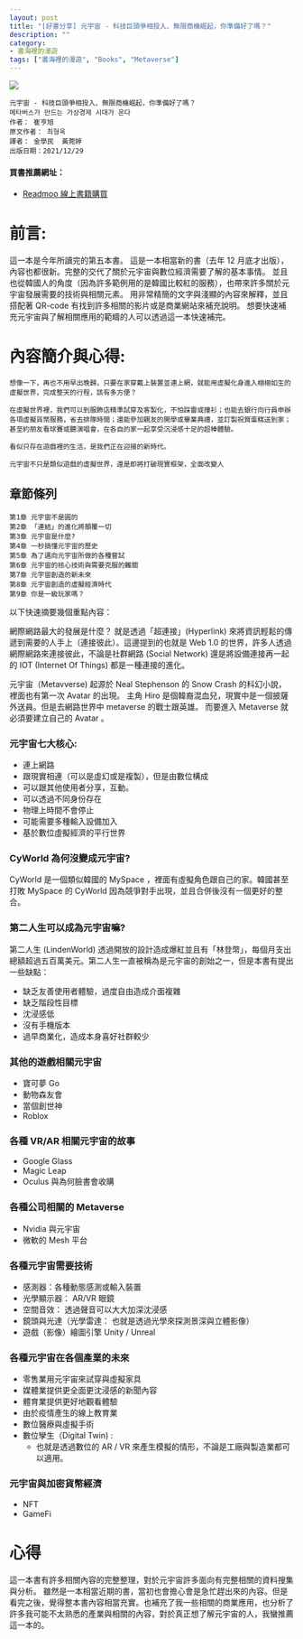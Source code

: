 ```yaml
---
layout: post
title: "[好書分享] 元宇宙 - 科技巨頭爭相投入、無限商機崛起，你準備好了嗎？"
description: ""
category: 
- 書海裡的漫遊
tags: ["書海裡的漫遊", "Books", "Metaverse"]
---
```




<div><a href="http://moo.im/a/25wEST" title="元宇宙"><img src="https://cdn.readmoo.com/cover/8e/9d7flb8_210x315.jpg?v=0"></a></div>



```
元宇宙 - 科技巨頭爭相投入、無限商機崛起，你準備好了嗎？
메타버스가 만드는 가상경제 시대가 온다
作者： 崔亨旭  
原文作者： 최형욱  
譯者： 金學民  黃菀婷  
出版日期：2021/12/29 
```

#### 買書推薦網址：

- [Readmoo 線上書籍購買](http://moo.im/a/25wEST)

# 前言:

這一本是今年所讀完的第五本書。 這是一本相當新的書（去年 12 月底才出版），內容也都很新。完整的交代了關於元宇宙與數位經濟需要了解的基本事情。 並且也從韓國人的角度（因為許多範例用的是韓國比較紅的服務），也帶來許多關於元宇宙發展需要的技術與相關元素。 用非常精簡的文字與淺顯的內容來解釋，並且搭配著 QR-code 有找到許多相關的影片或是商業網站來補充說明。 想要快速補充元宇宙與了解相關應用的範疇的人可以透過這一本快速補完。

# 內容簡介與心得:

```
想像一下，再也不用早出晚歸，只要在家穿戴上裝置並連上網，就能用虛擬化身進入栩栩如生的虛擬世界，完成整天的行程，該有多方便？
 
在虛擬世界裡，我們可以到服飾店精準試穿及客製化，不怕踩雷或撞衫；也能去銀行向行員申辦各項虛擬貨幣服務，省去排隊時間；還能參加親友的開學或畢業典禮，並訂製祝賀蛋糕送到家；甚至約朋友看球賽或聽演唱會，在各自的家一起享受沉浸感十足的超棒體驗。
 
看似只存在遊戲裡的生活，是我們正在迎接的新時代。 
 
元宇宙不只是類似遊戲的虛擬世界，還是即將打破現實框架，全面改變人
```

## 章節條列

```
第1章 元宇宙不是圓的  
第2章 「連結」的進化將顛覆一切
第3章 元宇宙是什麼?
第4章 一秒搞懂元宇宙的歷史
第5章 為了邁向元宇宙所做的各種嘗試
第6章 元宇宙的核心技術與需要克服的難關
第7章 元宇宙創造的新未來
第8章 元宇宙創造的虛擬經濟時代
第9章 你是一級玩家嗎？
```

以下快速摘要幾個重點內容：

網際網路最大的發展是什麼？ 就是透過「超連接」(Hyperlink) 來將資訊輕鬆的傳遞到需要的人手上（連接彼此）。這邊提到的也就是 Web 1.0 的世界，許多人透過網際網路來連接彼此，不論是社群網路 (Social Network) 還是將設備連接再一起的 IOT (Internet Of Things) 都是一種連接的進化。

元宇宙（Metavverse) 起源於 Neal Stephenson 的 Snow Crash 的科幻小說，裡面也有第一次 Avatar 的出現。 主角 Hiro 是個韓裔混血兒，現實中是一個披薩外送員。但是去網路世界中 metaverse 的戰士跟英雄。 而要進入 Metaverse 就必須要建立自己的 Avatar 。

###  **元宇宙七大核心:**

- 連上網路
- 跟現實相連（可以是虛幻或是複製），但是由數位構成
- 可以跟其他使用者分享，互動。
- 可以透過不同身份存在
- 物理上時間不會停止
- 可能需要多種輸入設備加入
- 基於數位虛擬經濟的平行世界

### CyWorld 為何沒變成元宇宙?

CyWorld 是一個類似韓國的 MySpace ，裡面有虛擬角色跟自己的家。韓國甚至打敗 MySpace 的 CyWorld 因為競爭對手出現，並且合併後沒有一個更好的整合。 

### 第二人生可以成為元宇宙嘛?

第二人生 (LindenWorld) 透過開放的設計造成爆紅並且有「林登幣」，每個月支出總額超過五百萬美元。第二人生一直被稱為是元宇宙的創始之一，但是本書有提出一些缺點：

- 缺乏友善使用者體驗，過度自由造成介面複雜
- 缺乏階段性目標
- 沈浸感低
- 沒有手機版本
- 過早商業化，造成本身喜好社群較少

### 其他的遊戲相關元宇宙

- 寶可夢 Go 
- 動物森友會
- 當個創世神
- Roblox

### 各種 VR/AR 相關元宇宙的故事

- Google Glass
- Magic Leap
- Oculus 與為何臉書會收購

### 各種公司相關的 Metaverse

- Nvidia 與元宇宙
- 微軟的 Mesh 平台

### 各種元宇宙需要技術

- 感測器：各種動態感測或輸入裝置
- 光學顯示器： AR/VR 眼鏡
- 空間音效： 透過聲音可以大大加深沈浸感
- 鏡頭與光達（光學雷達： 也就是透過光學來探測景深與立體影像）
- 遊戲（影像）繪圖引擎 Unity / Unreal 

### 各種元宇宙在各個產業的未來

- 零售業用元宇宙來試穿與虛擬家具
- 媒體業提供更全面更沈浸感的新聞內容
- 體育業提供更好地觀看體驗
- 由於疫情產生的線上教育業
- 數位醫療與虛擬手術
- 數位孿生（Digital Twin) :
  - 也就是透過數位的 AR / VR 來產生模擬的情形，不論是工廠與製造業都可以適用。

### 元宇宙與加密貨幣經濟

- NFT
- GameFi

# 心得

這一本書有許多相關內容的完整整理，對於元宇宙許多面向有完整相關的資料搜集與分析。 雖然是一本相當近期的書，當初也會擔心會是急忙趕出來的內容。但是看完之後，覺得整本書內容相當充實。也補充了我一些相關的商業應用，也分析了許多我可能不太熟悉的產業與相關的內容，對於真正想了解元宇宙的人，我蠻推薦這一本的。


